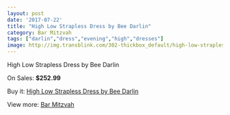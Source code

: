 ```yaml
---
layout: post
date: '2017-07-22'
title: "High Low Strapless Dress by Bee Darlin"
category: Bar Mitzvah
tags: ["darlin","dress","evening","high","dresses"]
image: http://img.transblink.com/302-thickbox_default/high-low-strapless-dress-by-bee-darlin.jpg
---
```

High Low Strapless Dress by Bee Darlin

On Sales: **$252.99**
<a href="https://www.transblink.com/en/bar-mitzvah/78-high-low-strapless-dress-by-bee-darlin.html"><amp-img layout="responsive" width="600" height="600" src="//img.transblink.com/302-thickbox_default/high-low-strapless-dress-by-bee-darlin.jpg" alt="High Low Strapless Dress by Bee Darlin 0" /></a>
<a href="https://www.transblink.com/en/bar-mitzvah/78-high-low-strapless-dress-by-bee-darlin.html"><amp-img layout="responsive" width="600" height="600" src="//img.transblink.com/304-thickbox_default/high-low-strapless-dress-by-bee-darlin.jpg" alt="High Low Strapless Dress by Bee Darlin 1" /></a>
<a href="https://www.transblink.com/en/bar-mitzvah/78-high-low-strapless-dress-by-bee-darlin.html"><amp-img layout="responsive" width="600" height="600" src="//img.transblink.com/303-thickbox_default/high-low-strapless-dress-by-bee-darlin.jpg" alt="High Low Strapless Dress by Bee Darlin 2" /></a>

Buy it: [High Low Strapless Dress by Bee Darlin](https://www.transblink.com/en/bar-mitzvah/78-high-low-strapless-dress-by-bee-darlin.html "High Low Strapless Dress by Bee Darlin")

View more: [Bar Mitzvah](https://www.transblink.com/en/2-bar-mitzvah "Bar Mitzvah")